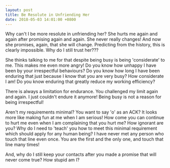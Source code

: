 ```yaml
---
layout: post
title: Be Resolute in Unfriending Her
date: 2018-05-03 14:01:00 +0800
---
```


Why can't I be more resolute in unfriending her? She hurts me again and again after promising again and again. She never really changes! And now she promises, again, that she will change. Predicting from the history, this is clearly impossible. Why do I still trust her???

She thinks talking to me for that despite being busy is being 'considerate' to me. This makes me even more angry! Do you know how unhappy I have been by your irrespectful behaviours? Do you know how long I have been enduring that just because I know that you are very busy? How considerate I am! Do you know enduring that greatly reduce my working efficiency?

There is always a limitation for endurance. You challenged my limit again and again. I just couldn't endure it anymore! Being busy is not a reason for being irrespectful!

Aren't my requirements minimal? You want to say 'o' as an ACK? It looks more like making fun at me when I am serious! How come you can continue to hurt me even when I am complaining that you hurt me? How ignorant are you? Why do I need to 'teach' you how to meet this minimal requirement which should apply for any human being? I have never met any person who touch that line even once. You are the first and the only one, and touch that line many times!

And, why do I still keep your contacts after you made a promise that will never come true? How stupid am I?


